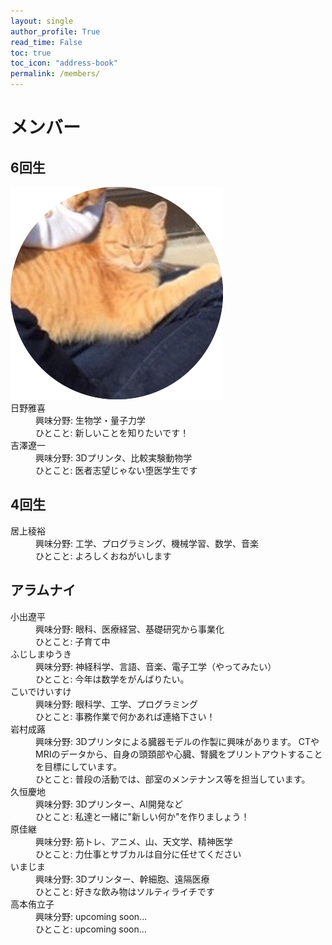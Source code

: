 ```yaml
---
layout: single
author_profile: True
read_time: False
toc: true
toc_icon: "address-book"
permalink: /members/
---
```

# メンバー
## 6回生
<dl>
<dt><img src="/assets/images/members/hino.png"  alt="..." /></dt>
<dt>日野雅喜</dt>
<dd>興味分野: 生物学・量子力学</dd>
<dd>ひとこと: 新しいことを知りたいです！</dd>

<dt>吉澤遼一</dt>
<dd>興味分野: 3Dプリンタ、比較実験動物学</dd>
<dd>ひとこと: 医者志望じゃない堕医学生です</dd>
</dl>


## 4回生
<dl>
<dt>居上稜裕</dt>
<dd>興味分野: 工学、プログラミング、機械学習、数学、音楽</dd>
<dd>ひとこと: よろしくおねがいします</dd>
</dl>


## アラムナイ
<dl>
<dt>小出遼平</dt>
<dd>興味分野: 眼科、医療経営、基礎研究から事業化</dd>
<dd>ひとこと: 子育て中</dd>

<dt>ふじしまゆうき</dt>
<dd>興味分野: 神経科学、言語、音楽、電子工学（やってみたい）</dd>
<dd>ひとこと: 今年は数学をがんばりたい。</dd>

<dt>こいでけいすけ</dt>
<dd>興味分野: 眼科学、工学、プログラミング</dd>
<dd>ひとこと: 事務作業で何かあれば連絡下さい！</dd>

<dt>岩村成蕗</dt>
<dd>興味分野: 3Dプリンタによる臓器モデルの作製に興味があります。 CTやMRIのデータから、自身の頭頚部や心臓、腎臓をプリントアウトすることを目標にしています。</dd>
<dd>ひとこと: 普段の活動では、部室のメンテナンス等を担当しています。</dd>

<dt>久恒慶地</dt>
<dd>興味分野: 3Dプリンター、AI開発など</dd>
<dd>ひとこと: 私達と一緒に"新しい何か"を作りましょう！</dd>

<dt>原佳継</dt>
<dd>興味分野: 筋トレ、アニメ、山、天文学、精神医学</dd>
<dd>ひとこと: 力仕事とサブカルは自分に任せてください</dd>

<dt>いまじま</dt>
<dd>興味分野: 3Dプリンター、幹細胞、遠隔医療</dd>
<dd>ひとこと: 好きな飲み物はソルティライチです</dd>

<dt>高本侑立子</dt>
<dd>興味分野: upcoming soon...</dd>
<dd>ひとこと: upcoming soon...</dd>
</dl>


